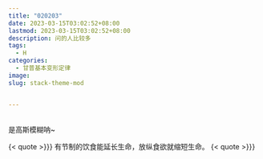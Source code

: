 ```yaml
---
title: "020203"
date: 2023-03-15T03:02:52+08:00
lastmod: 2023-03-15T03:02:52+08:00
description: 问的人比较多
tags:
  - H
categories:
  - 甘普基本变形定律
image: 
slug: stack-theme-mod


---
```

<br>
<span class="blur">是高斯模糊呐~ </span>
<br>

{< quote >}}}
有节制的饮食能延长生命，放纵食欲就缩短生命。
{< quote >}}}

<br>
